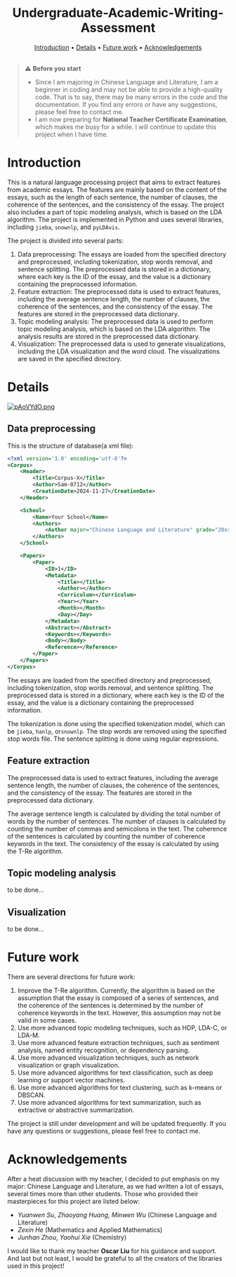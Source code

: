 <h1 align="center">Undergraduate-Academic-Writing-Assessment</h1>

<p align="center">
  <a href="#introduction">Introduction</a> •
  <a href="#details">Details</a> •
  <a href="#future-work">Future work</a> •
  <a href="#acknowledgements">Acknowledgements</a>
  <br> <br>
</p>

> :warning: **Before you start**
> - Since I am majoring in Chinese Language and Literature, I am a beginner in coding and may not be able to provide a high-quality code. That is to say, there may be many errors in the code and the documentation. If you find any errors or have any suggestions, please feel free to contact me.
> - I am now preparing for **National Teacher Certificate Examination**, which makes me busy for a while. I will continue to update this project when I have time.

# Introduction
This is a natural language processing project that aims to extract features from academic essays. The features are mainly based on the content of the essays, such as the length of each sentence, the number of clauses, the coherence of the sentences, and the consistency of the essay. The project also includes a part of topic modeling analysis, which is based on the LDA algorithm. The project is implemented in Python and uses several libraries, including `jieba`, `snownlp`, and `pyLDAvis`.

The project is divided into several parts:
1. Data preprocessing: The essays are loaded from the specified directory and preprocessed, including tokenization, stop words removal, and sentence splitting. The preprocessed data is stored in a dictionary, where each key is the ID of the essay, and the value is a dictionary containing the preprocessed information.
2. Feature extraction: The preprocessed data is used to extract features, including the average sentence length, the number of clauses, the coherence of the sentences, and the consistency of the essay. The features are stored in the preprocessed data dictionary.
3. Topic modeling analysis: The preprocessed data is used to perform topic modeling analysis, which is based on the LDA algorithm. The analysis results are stored in the preprocessed data dictionary.
4. Visualization: The preprocessed data is used to generate visualizations, including the LDA visualization and the word cloud. The visualizations are saved in the specified directory.

# Details
<a href="https://imgse.com/i/pAoVYdO"><img src="https://s21.ax1x.com/2024/12/03/pAoVYdO.png" alt="pAoVYdO.png" border="0" /></a>
## Data preprocessing
This is the structure of database(a xml file):
```xml
<?xml version='1.0' encoding='utf-8'?>
<Corpus>
    <Header>
        <Title>Corpus-X</Title>
        <Author>Sam-0712</Author>
        <CreationDate>2024-11-27</CreationDate>
    </Header>

    <School>
        <Name>Your School</Name>
        <Authors>
            <Author major="Chinese Language and Literature" grade="20xx">Sam-0712</Author>
        </Authors>
    </School>

    <Papers>
        <Paper>
            <ID>1</ID>
            <Metadata>
                <Title></Title>
                <Author></Author>
                <Curriculum></Curriculum>
                <Year></Year>
                <Month></Month>
                <Day></Day>
            </Metadata>
            <Abstract></Abstract>
            <Keywords></Keywords> 
            <Body></Body>
            <Reference></Reference>
        </Paper>
    </Papers>
</Corpus>
```
The essays are loaded from the specified directory and preprocessed, including tokenization, stop words removal, and sentence splitting. The preprocessed data is stored in a dictionary, where each key is the ID of the essay, and the value is a dictionary containing the preprocessed information.

The tokenization is done using the specified tokenization model, which can be `jieba`, `hanlp`, or`snownlp`. The stop words are removed using the specified stop words file. The sentence splitting is done using regular expressions.

## Feature extraction
The preprocessed data is used to extract features, including the average sentence length, the number of clauses, the coherence of the sentences, and the consistency of the essay. The features are stored in the preprocessed data dictionary.

The average sentence length is calculated by dividing the total number of words by the number of sentences. The number of clauses is calculated by counting the number of commas and semicolons in the text. The coherence of the sentences is calculated by counting the number of coherence keywords in the text. The consistency of the essay is calculated by using the T-Re algorithm.

## Topic modeling analysis
to be done...

## Visualization
to be done...

# Future work
There are several directions for future work:
1. Improve the T-Re algorithm. Currently, the algorithm is based on the assumption that the essay is composed of a series of sentences, and the coherence of the sentences is determined by the number of coherence keywords in the text. However, this assumption may not be valid in some cases.
2. Use more advanced topic modeling techniques, such as HDP, LDA-C, or LDA-M.
3. Use more advanced feature extraction techniques, such as sentiment analysis, named entity recognition, or dependency parsing.
4. Use more advanced visualization techniques, such as network visualization or graph visualization.
5. Use more advanced algorithms for text classification, such as deep learning or support vector machines.
6. Use more advanced algorithms for text clustering, such as k-means or DBSCAN.
7. Use more advanced algorithms for text summarization, such as extractive or abstractive summarization.

The project is still under development and will be updated frequently. If you have any questions or suggestions, please feel free to contact me.

# Acknowledgements
After a heat discussion with my teacher, I decided to put emphasis on my major: Chinese Language and Literature, as we had written a lot of essays, several times more than other students. 
Those who provided their masterpieces for this project are listed below:
- *Yuanwen Su*, *Zhaoyang Huang*, *Minwen Wu* (Chinese Language and Literature)
- *Zexin He* (Mathematics and Applied Mathematics)
- *Junhan Zhou*, *Yaohui Xie* (Chemistry)

I would like to thank my teacher **Oscar Liu** for his guidance and support. And last but not least, I would be grateful to all the creators of the libraries used in this project!

